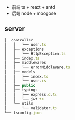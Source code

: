 * 前端 ts + react + antd
* 后端 node + moogose 







## server
```js
├──controller
│   │   └── user.ts
│   ├── exceptions
│   │   └── HttpException.ts
│   ├── index.ts
│   ├── middlewares
│   │   └── errorMiddleware.ts
│   ├── models
│   │   ├── index.ts
│   │   └── user.ts
│   ├── public
│   ├── typings
│   │   ├── express.d.ts
│   │   └── jwt.ts
│   └── utils
│       └── validator.ts
└── tsconfig.json
```